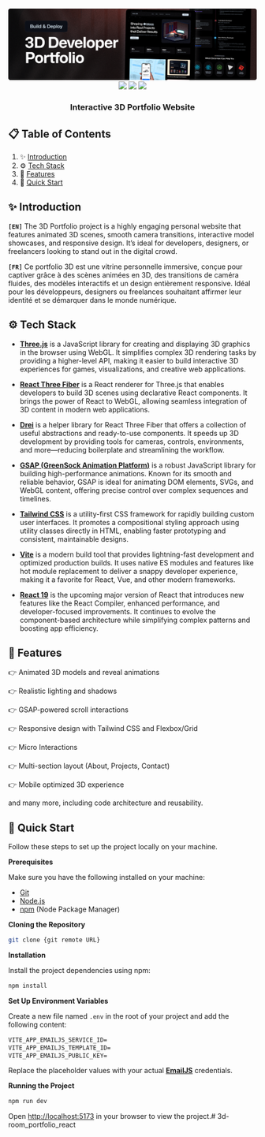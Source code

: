 <div align="center">
  <br />
    <a href="https://3d-room-pfolio.vercel.app" target="_blank">
      <img src="public/images/readme.png" alt="Project Banner">
    </a>
  <br />

  <div>
    <img src="https://img.shields.io/badge/-Three.js-black?style=for-the-badge&logo=three.js&logoColor=white" />
    <img src="https://img.shields.io/badge/-GSAP-88CE02?style=for-the-badge&logo=greensock&logoColor=white" />
    <img src="https://img.shields.io/badge/-Tailwind_CSS-38B2AC?style=for-the-badge&logo=tailwind-css&logoColor=white" />
  </div>

  <h3 align="center">Interactive 3D Portfolio Website</h3>
</div>

## 📋 <a name="table">Table of Contents</a>

1. ✨ [Introduction](#introduction)
2. ⚙️ [Tech Stack](#tech-stack)
3. 📝 [Features](#features)
4. 🤸 [Quick Start](#quick-start)

## <a name="introduction">✨ Introduction</a>

**`[EN]`** The 3D Portfolio project is a highly engaging personal website that features animated 3D scenes, smooth camera transitions, interactive model showcases, and responsive design. It’s ideal for developers, designers, or freelancers looking to stand out in the digital crowd.

**`[FR]`** Ce portfolio 3D est une vitrine personnelle immersive, conçue pour captiver grâce à des scènes animées en 3D, des transitions de caméra fluides, des modèles interactifs et un design entièrement responsive. Idéal pour les développeurs, designers ou freelances souhaitant affirmer leur identité et se démarquer dans le monde numérique.

## <a name="tech-stack">⚙️ Tech Stack</a>

- [**Three.js**](https://threejs.org/) is a JavaScript library for creating and displaying 3D graphics in the browser using WebGL. It simplifies complex 3D rendering tasks by providing a higher-level API, making it easier to build interactive 3D experiences for games, visualizations, and creative web applications.

- [**React Three Fiber**](https://docs.pmnd.rs/react-three-fiber) is a React renderer for Three.js that enables developers to build 3D scenes using declarative React components. It brings the power of React to WebGL, allowing seamless integration of 3D content in modern web applications.

- [**Drei**](https://drei.docs.pmnd.rs/) is a helper library for React Three Fiber that offers a collection of useful abstractions and ready-to-use components. It speeds up 3D development by providing tools for cameras, controls, environments, and more—reducing boilerplate and streamlining the workflow.

- [**GSAP (GreenSock Animation Platform)**](https://gsap.com/) is a robust JavaScript library for building high-performance animations. Known for its smooth and reliable behavior, GSAP is ideal for animating DOM elements, SVGs, and WebGL content, offering precise control over complex sequences and timelines.

- [**Tailwind CSS**](https://tailwindcss.com/) is a utility-first CSS framework for rapidly building custom user interfaces. It promotes a compositional styling approach using utility classes directly in HTML, enabling faster prototyping and consistent, maintainable designs.

- [**Vite**](https://vitejs.dev/) is a modern build tool that provides lightning-fast development and optimized production builds. It uses native ES modules and features like hot module replacement to deliver a snappy developer experience, making it a favorite for React, Vue, and other modern frameworks.

- [**React 19**](https://react.dev/blog/2024/12/05/react-19) is the upcoming major version of React that introduces new features like the React Compiler, enhanced performance, and developer-focused improvements. It continues to evolve the component-based architecture while simplifying complex patterns and boosting app efficiency.


## <a name="features">📝 Features</a>

👉 Animated 3D models and reveal animations

👉 Realistic lighting and shadows

👉 GSAP-powered scroll interactions

👉 Responsive design with Tailwind CSS and Flexbox/Grid

👉 Micro Interactions

👉 Multi-section layout (About, Projects, Contact)

👉 Mobile optimized 3D experience

and many more, including code architecture and reusability.

## <a name="quick-start">🚀 Quick Start</a>

Follow these steps to set up the project locally on your machine.

**Prerequisites**

Make sure you have the following installed on your machine:

- [Git](https://git-scm.com/)
- [Node.js](https://nodejs.org/en)
- [npm](https://www.npmjs.com/) (Node Package Manager)

**Cloning the Repository**

```bash
git clone {git remote URL}
```

**Installation**

Install the project dependencies using npm:

```bash
npm install
```

**Set Up Environment Variables**

Create a new file named `.env` in the root of your project and add the following content:

```env
VITE_APP_EMAILJS_SERVICE_ID=
VITE_APP_EMAILJS_TEMPLATE_ID=
VITE_APP_EMAILJS_PUBLIC_KEY=
```

Replace the placeholder values with your actual **[EmailJS](https://www.emailjs.com/)** credentials.

**Running the Project**

```bash
npm run dev
```

Open [http://localhost:5173](http://localhost:5173/) in your browser to view the project.# 3d-room_portfolio_react
